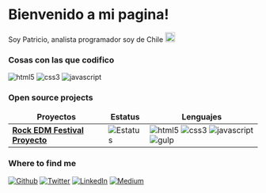 <h1>Bienvenido a mi pagina!</h1>
<p>Soy Patricio, analista programador soy de Chile <img src="https://images.emojiterra.com/twitter/v14.0/128px/1f1e8-1f1f1.png" width="20"/></p>
<h3>Cosas con las que codifico</h3>
<p>

  <img alt="html5" src="https://img.shields.io/badge/-HTML5-E34F26?style=for-the-badge&logo=html5&logoColor=white" />
  <img alt="css3" src="https://img.shields.io/badge/-CSS3-1572B6?style=for-the-badge&logo=css3&logoColor=white" />
  <img alt="javascript" src="https://img.shields.io/badge/-JAVASCRIPT-ED8B00?style=for-the-badge&logo=javascript&logoColor=white" />

</p>
<h3>Open source projects</h3>
<table>
  <thead align="center">
    <tr border: none;>
      <td><b>Proyectos</b></td>
      <td><b>Estatus</b></td>
      <td><b>Lenguajes</b></td>
    </tr>
  </thead>
  <tbody>
    <tr>
     <td><a href="https://github.com/PVEGAM/Rock-EDM-Festival-Proyecto"><b>Rock EDM Festival Proyecto</b></a></td>
      <td><img alt="Estatus" src="https://img.shields.io/static/v1?style=for-the-badge&label=ESTATUS&message=FINALIZADO&color=green"/></td>
      <td><img alt="html5" src="https://img.shields.io/badge/-HTML5-E34F26?style=for-the-badge&logo=html5&logoColor=white"/>
      <img alt="css3" src="https://img.shields.io/badge/-CSS3-1572B6?style=for-the-badge&logo=css3&logoColor=white"/>
      <img alt="javascript" src="https://img.shields.io/badge/-JAVASCRIPT-ED8B00?style=for-the-badge&logo=javascript&logoColor=white"/>
      <img alt="gulp" src="https://img.shields.io/badge/-GULP-F40027?style=for-the-badge&logo=gulp&logoColor=white"/>
    </tr>
  </tbody>
</table>
<h3>Where to find me</h3>
<p><a href="https://github.com/thmsgbrt" target="_blank"><img alt="Github" src="https://img.shields.io/badge/GitHub-%2312100E.svg?&style=for-the-badge&logo=Github&logoColor=white" /></a> <a href="https://twitter.com/Guibz16" target="_blank"><img alt="Twitter" src="https://img.shields.io/badge/twitter-%231DA1F2.svg?&style=for-the-badge&logo=twitter&logoColor=white" /></a> <a href="https://www.linkedin.com/in/thomas-guibert" target="_blank"><img alt="LinkedIn" src="https://img.shields.io/badge/linkedin-%230077B5.svg?&style=for-the-badge&logo=linkedin&logoColor=white" /></a> <a href="https://medium.com/@th.guibert" target="_blank"><img alt="Medium" src="https://img.shields.io/badge/medium-%2312100E.svg?&style=for-the-badge&logo=medium&logoColor=white" /></a>
</p>
